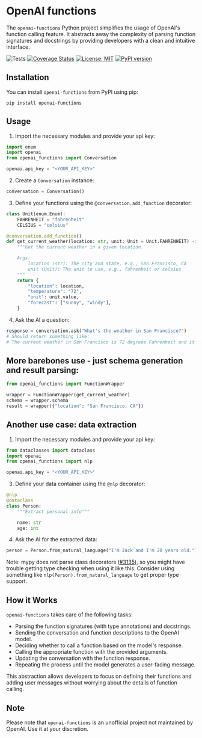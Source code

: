 # OpenAI functions

The `openai-functions` Python project simplifies the usage of OpenAI's function calling feature. It abstracts away the complexity of parsing function signatures and docstrings by providing developers with a clean and intuitive interface.

![Tests](https://github.com/rizerphe/openai-functions/actions/workflows/tests.yml/badge.svg) [![Coverage Status](https://coveralls.io/repos/github/rizerphe/openai-functions/badge.svg?branch=main)](https://coveralls.io/github/rizerphe/openai-functions?branch=main) [![License: MIT](https://img.shields.io/badge/License-MIT-yellow.svg)](https://opensource.org/licenses/MIT) [![PyPI version](https://badge.fury.io/py/openai-functions.svg)](https://badge.fury.io/py/openai-functions)

## Installation

You can install `openai-functions` from PyPI using pip:

```
pip install openai-functions
```

## Usage

1. Import the necessary modules and provide your api key:

```python
import enum
import openai
from openai_functions import Conversation

openai.api_key = "<YOUR_API_KEY>"
```

2. Create a `Conversation` instance:

```python
conversation = Conversation()
```

3. Define your functions using the `@conversation.add_function` decorator:

```python
class Unit(enum.Enum):
    FAHRENHEIT = "fahrenheit"
    CELSIUS = "celsius"

@conversation.add_function()
def get_current_weather(location: str, unit: Unit = Unit.FAHRENHEIT) -> dict:
    """Get the current weather in a given location.

    Args:
        location (str): The city and state, e.g., San Francisco, CA
        unit (Unit): The unit to use, e.g., fahrenheit or celsius
    """
    return {
        "location": location,
        "temperature": "72",
        "unit": unit.value,
        "forecast": ["sunny", "windy"],
    }
```

4. Ask the AI a question:

```python
response = conversation.ask("What's the weather in San Francisco?")
# Should return something like:
# The current weather in San Francisco is 72 degrees Fahrenheit and it is sunny and windy.
```

## More barebones use - just schema generation and result parsing:

```python
from openai_functions import FunctionWrapper

wrapper = FunctionWrapper(get_current_weather)
schema = wrapper.schema
result = wrapper({"location": "San Francisco, CA"})
```

## Another use case: data extraction

1. Import the necessary modules and provide your api key:

```python
from dataclasses import dataclass
import openai
from openai_functions import nlp

openai.api_key = "<YOUR_API_KEY>"
```

3. Define your data container using the `@nlp` decorator:

```python
@nlp
@dataclass
class Person:
    """Extract personal info"""

    name: str
    age: int
```

4. Ask the AI for the extracted data:

```python
person = Person.from_natural_language("I'm Jack and I'm 20 years old.")
```

Note: mypy does not parse class decorators ([#3135](https://github.com/python/mypy/issues/3135)), so you might have trouble getting type checking when using it like this. Consider using something like `nlp(Person).from_natural_language` to get proper type support.

## How it Works

`openai-functions` takes care of the following tasks:

- Parsing the function signatures (with type annotations) and docstrings.
- Sending the conversation and function descriptions to the OpenAI model.
- Deciding whether to call a function based on the model's response.
- Calling the appropriate function with the provided arguments.
- Updating the conversation with the function response.
- Repeating the process until the model generates a user-facing message.

This abstraction allows developers to focus on defining their functions and adding user messages without worrying about the details of function calling.

## Note

Please note that `openai-functions` is an unofficial project not maintained by OpenAI. Use it at your discretion.
